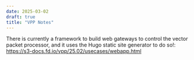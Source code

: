 ```yaml
---
date: 2025-03-02
draft: true
title: "VPP Notes"
---
```


There is currently a framework to build web gateways to control the vector packet processor, and it uses the Hugo static site generator to do so!: https://s3-docs.fd.io/vpp/25.02/usecases/webapp.html

